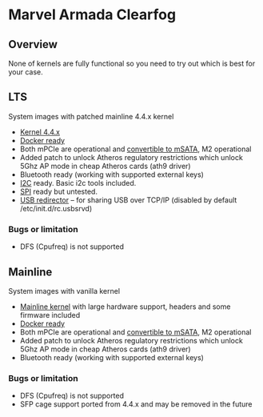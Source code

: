 # Marvel Armada Clearfog #

## Overview ##

None of kernels are fully functional so you need to try out which is best for your case.

## LTS ##
System images with patched mainline 4.4.x kernel

- [Kernel 4.4.x](https://github.com/moonman/linux-stable)
- [Docker ready](User-Guide_Advanced-Features/#how-to-run-docker)
- Both mPCIe are operational and [convertible to mSATA](https://github.com/igorpecovnik/lib/tree/master/patch/u-boot/u-boot-armada-default), M2 operational
- Added patch to unlock Atheros regulatory restrictions which unlock 5Ghz AP mode in cheap Atheros cards (ath9 driver)
- Bluetooth ready (working with supported external keys)
- [I2C](http://en.wikipedia.org/wiki/I%C2%B2C) ready. Basic i2c tools included.
- [SPI](http://en.wikipedia.org/wiki/Serial_Peripheral_Interface_Bus) ready but untested.
- [USB redirector](http://www.incentivespro.com/usb-server-usage.html) – for sharing USB over TCP/IP (disabled by default /etc/init.d/rc.usbsrvd)

### Bugs or limitation ###

- DFS (Cpufreq) is not supported

## Mainline ##
System images with vanilla kernel

- [Mainline kernel](http://www.kernel.org/) with large hardware support, headers and some firmware included
- [Docker ready](User-Guide_Advanced-Features/#how-to-run-docker)
- Both mPCIe are operational and [convertible to mSATA](https://github.com/igorpecovnik/lib/tree/master/patch/u-boot/u-boot-armada-default), M2 operational
- Added patch to unlock Atheros regulatory restrictions which unlock 5Ghz AP mode in cheap Atheros cards (ath9 driver)
- Bluetooth ready (working with supported external keys)

### Bugs or limitation ###

- DFS (Cpufreq) is not supported
- SFP cage support ported from 4.4.x and may be removed in the future
